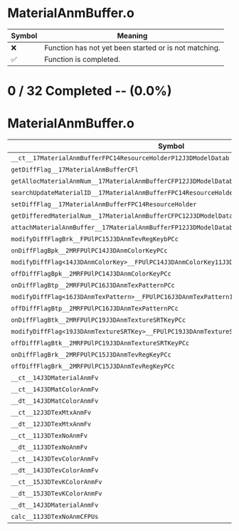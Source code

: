 # MaterialAnmBuffer.o
| Symbol | Meaning 
| ------------- | ------------- 
| :x: | Function has not yet been started or is not matching. 
| :white_check_mark: | Function is completed. 


# 0 / 32 Completed -- (0.0%)
# MaterialAnmBuffer.o
| Symbol | Decompiled? |
| ------------- | ------------- |
| `__ct__17MaterialAnmBufferFPC14ResourceHolderP12J3DModelDatab` | :x: |
| `getDiffFlag__17MaterialAnmBufferCFl` | :x: |
| `getAllocMaterialAnmNum__17MaterialAnmBufferCFP12J3DModelDatab` | :x: |
| `searchUpdateMaterialID__17MaterialAnmBufferFPC14ResourceHolderP12J3DModelData` | :x: |
| `setDiffFlag__17MaterialAnmBufferFPC14ResourceHolder` | :x: |
| `getDifferedMaterialNum__17MaterialAnmBufferCFPC12J3DModelData` | :x: |
| `attachMaterialAnmBuffer__17MaterialAnmBufferFP12J3DModelDatab` | :x: |
| `modifyDiffFlagBrk__FPUlPC15J3DAnmTevRegKeybPCc` | :x: |
| `onDiffFlagBpk__2MRFPUlPC14J3DAnmColorKeyPCc` | :x: |
| `modifyDiffFlag<14J3DAnmColorKey>__FPUlPC14J3DAnmColorKey11J3DDiffFlagbPCcPCc_v` | :x: |
| `offDiffFlagBpk__2MRFPUlPC14J3DAnmColorKeyPCc` | :x: |
| `onDiffFlagBtp__2MRFPUlPC16J3DAnmTexPatternPCc` | :x: |
| `modifyDiffFlag<16J3DAnmTexPattern>__FPUlPC16J3DAnmTexPattern11J3DDiffFlagbPCcPCc_v` | :x: |
| `offDiffFlagBtp__2MRFPUlPC16J3DAnmTexPatternPCc` | :x: |
| `onDiffFlagBtk__2MRFPUlPC19J3DAnmTextureSRTKeyPCc` | :x: |
| `modifyDiffFlag<19J3DAnmTextureSRTKey>__FPUlPC19J3DAnmTextureSRTKey11J3DDiffFlagbPCcPCc_v` | :x: |
| `offDiffFlagBtk__2MRFPUlPC19J3DAnmTextureSRTKeyPCc` | :x: |
| `onDiffFlagBrk__2MRFPUlPC15J3DAnmTevRegKeyPCc` | :x: |
| `offDiffFlagBrk__2MRFPUlPC15J3DAnmTevRegKeyPCc` | :x: |
| `__ct__14J3DMaterialAnmFv` | :x: |
| `__ct__14J3DMatColorAnmFv` | :x: |
| `__dt__14J3DMatColorAnmFv` | :x: |
| `__ct__12J3DTexMtxAnmFv` | :x: |
| `__dt__12J3DTexMtxAnmFv` | :x: |
| `__ct__11J3DTexNoAnmFv` | :x: |
| `__dt__11J3DTexNoAnmFv` | :x: |
| `__ct__14J3DTevColorAnmFv` | :x: |
| `__dt__14J3DTevColorAnmFv` | :x: |
| `__ct__15J3DTevKColorAnmFv` | :x: |
| `__dt__15J3DTevKColorAnmFv` | :x: |
| `__dt__14J3DMaterialAnmFv` | :x: |
| `calc__11J3DTexNoAnmCFPUs` | :x: |
